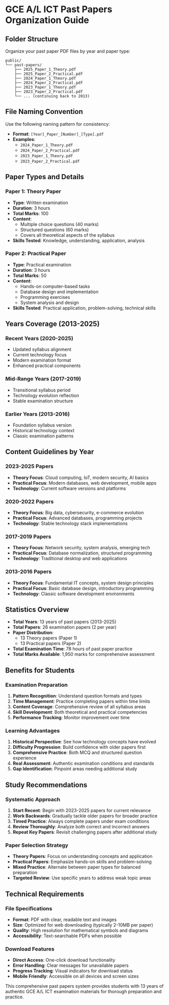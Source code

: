 # GCE A/L ICT Past Papers Organization Guide

## Folder Structure

Organize your past paper PDF files by year and paper type:

```
public/
└── past-papers/
    ├── 2025_Paper_1_Theory.pdf
    ├── 2025_Paper_2_Practical.pdf
    ├── 2024_Paper_1_Theory.pdf
    ├── 2024_Paper_2_Practical.pdf
    ├── 2023_Paper_1_Theory.pdf
    ├── 2023_Paper_2_Practical.pdf
    └── ... (continuing back to 2013)
```

## File Naming Convention

Use the following naming pattern for consistency:
- **Format**: `[Year]_Paper_[Number]_[Type].pdf`
- **Examples**:
  - `2024_Paper_1_Theory.pdf`
  - `2024_Paper_2_Practical.pdf`
  - `2023_Paper_1_Theory.pdf`
  - `2023_Paper_2_Practical.pdf`

## Paper Types and Details

### Paper 1: Theory Paper
- **Type**: Written examination
- **Duration**: 3 hours
- **Total Marks**: 100
- **Content**: 
  - Multiple choice questions (40 marks)
  - Structured questions (60 marks)
  - Covers all theoretical aspects of the syllabus
- **Skills Tested**: Knowledge, understanding, application, analysis

### Paper 2: Practical Paper  
- **Type**: Practical examination
- **Duration**: 3 hours
- **Total Marks**: 50
- **Content**:
  - Hands-on computer-based tasks
  - Database design and implementation
  - Programming exercises
  - System analysis and design
- **Skills Tested**: Practical application, problem-solving, technical skills

## Years Coverage (2013-2025)

### Recent Years (2020-2025)
- Updated syllabus alignment
- Current technology focus
- Modern examination format
- Enhanced practical components

### Mid-Range Years (2017-2019)
- Transitional syllabus period
- Technology evolution reflection
- Stable examination structure

### Earlier Years (2013-2016)
- Foundation syllabus version
- Historical technology context
- Classic examination patterns

## Content Guidelines by Year

### 2023-2025 Papers
- **Theory Focus**: Cloud computing, IoT, modern security, AI basics
- **Practical Focus**: Modern databases, web development, mobile apps
- **Technology**: Current software versions and platforms

### 2020-2022 Papers  
- **Theory Focus**: Big data, cybersecurity, e-commerce evolution
- **Practical Focus**: Advanced databases, programming projects
- **Technology**: Stable technology stack implementations

### 2017-2019 Papers
- **Theory Focus**: Network security, system analysis, emerging tech
- **Practical Focus**: Database normalization, structured programming
- **Technology**: Traditional desktop and web applications

### 2013-2016 Papers
- **Theory Focus**: Fundamental IT concepts, system design principles
- **Practical Focus**: Basic database design, introductory programming
- **Technology**: Classic software development environments

## Statistics Overview

- **Total Years**: 13 years of past papers (2013-2025)
- **Total Papers**: 26 examination papers (2 per year)
- **Paper Distribution**: 
  - 13 Theory papers (Paper 1)
  - 13 Practical papers (Paper 2)
- **Total Examination Time**: 78 hours of past paper practice
- **Total Marks Available**: 1,950 marks for comprehensive assessment

## Benefits for Students

### Examination Preparation
1. **Pattern Recognition**: Understand question formats and types
2. **Time Management**: Practice completing papers within time limits
3. **Content Coverage**: Comprehensive review of all syllabus areas
4. **Skill Development**: Both theoretical and practical competencies
5. **Performance Tracking**: Monitor improvement over time

### Learning Advantages
1. **Historical Perspective**: See how technology concepts have evolved
2. **Difficulty Progression**: Build confidence with older papers first
3. **Comprehensive Practice**: Both MCQ and structured question experience
4. **Real Assessment**: Authentic examination conditions and standards
5. **Gap Identification**: Pinpoint areas needing additional study

## Study Recommendations

### Systematic Approach
1. **Start Recent**: Begin with 2023-2025 papers for current relevance
2. **Work Backwards**: Gradually tackle older papers for broader practice
3. **Timed Practice**: Always complete papers under exam conditions
4. **Review Thoroughly**: Analyze both correct and incorrect answers
5. **Repeat Key Papers**: Revisit challenging papers after additional study

### Paper Selection Strategy
- **Theory Papers**: Focus on understanding concepts and application
- **Practical Papers**: Emphasize hands-on skills and problem-solving
- **Mixed Practice**: Alternate between paper types for balanced preparation
- **Targeted Review**: Use specific years to address weak topic areas

## Technical Requirements

### File Specifications
- **Format**: PDF with clear, readable text and images
- **Size**: Optimized for web downloading (typically 2-10MB per paper)
- **Quality**: High resolution for mathematical symbols and diagrams
- **Accessibility**: Text-searchable PDFs when possible

### Download Features
- **Direct Access**: One-click download functionality
- **Error Handling**: Clear messages for unavailable papers
- **Progress Tracking**: Visual indicators for download status
- **Mobile Friendly**: Accessible on all devices and screen sizes

This comprehensive past papers system provides students with 13 years of authentic GCE A/L ICT examination materials for thorough preparation and practice.